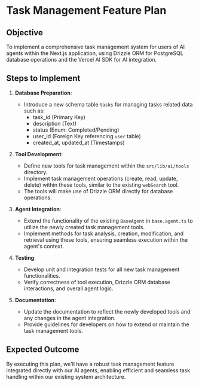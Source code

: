 # Task Management Feature Plan

## Objective

To implement a comprehensive task management system for users of AI agents within the Next.js application, using Drizzle ORM for PostgreSQL database operations and the Vercel AI SDK for AI integration.

## Steps to Implement

1. **Database Preparation**:
    - Introduce a new schema table `tasks` for managing tasks related data such as:
        - task_id (Primary Key)
        - description (Text)
        - status (Enum: Completed/Pending)
        - user_id (Foreign Key referencing `user` table)
        - created_at, updated_at (Timestamps)

2. **Tool Development**:
    - Define new tools for task management within the `src/lib/ai/tools` directory.
    - Implement task management operations (create, read, update, delete) within these tools, similar to the existing `webSearch` tool.
    - The tools will make use of Drizzle ORM directly for database operations.

3. **Agent Integration**:
    - Extend the functionality of the existing `BaseAgent` in `base.agent.ts` to utilize the newly created task management tools.
    - Implement methods for task analysis, creation, modification, and retrieval using these tools, ensuring seamless execution within the agent's context.

4. **Testing**:
    - Develop unit and integration tests for all new task management functionalities.
    - Verify correctness of tool execution, Drizzle ORM database interactions, and overall agent logic.

5. **Documentation**:
    - Update the documentation to reflect the newly developed tools and any changes in the agent integration.
    - Provide guidelines for developers on how to extend or maintain the task management tools.

## Expected Outcome

By executing this plan, we'll have a robust task management feature integrated directly with our AI agents, enabling efficient and seamless task handling within our existing system architecture.
